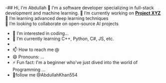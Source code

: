 -## Hi, I'm Abdullah 👋
I'm a software developer specializing in full-stack development and machine learning.
🔭 I’m currently working on **[Project XYZ](https://github.com/your-username/project-repo)**  
🌱 I’m learning advanced deep learning techniques  
👯 I’m looking to collaborate on open-source AI projects  
- 👀 I’m interested in coding...
- 🌱 I’m currently learning C++, Python, C#, JS, etc.
- 
- 📫 How to reach me @
- 😄 Pronouns: ...
- ⚡ Fun fact: I'm a beginner who've just dived into the world of Programming ...
- 👋follow me  @AbdullahKhan554


<!---
AbdullahKhan554/AbdullahKhan554 is a ✨ special ✨ repository because its `README.md` (this file) appears on your GitHub profile.
You can click the Preview link to take a look at your changes.
--->
